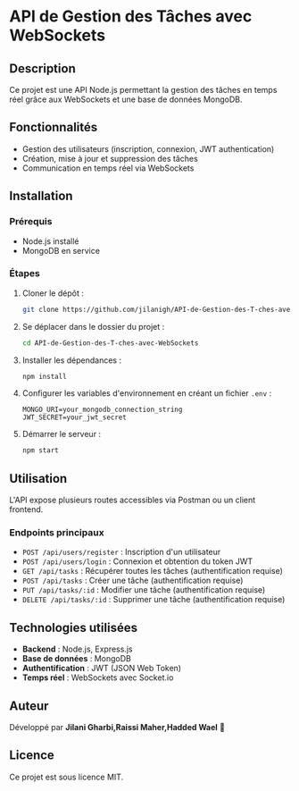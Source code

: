 # API de Gestion des Tâches avec WebSockets

## Description
Ce projet est une API Node.js permettant la gestion des tâches en temps réel grâce aux WebSockets et une base de données MongoDB.

## Fonctionnalités
- Gestion des utilisateurs (inscription, connexion, JWT authentication)
- Création, mise à jour et suppression des tâches
- Communication en temps réel via WebSockets

## Installation

### Prérequis
- Node.js installé
- MongoDB en service

### Étapes
1. Cloner le dépôt :
   ```sh
   git clone https://github.com/jilanigh/API-de-Gestion-des-T-ches-avec-WebSockets.git
   ```
2. Se déplacer dans le dossier du projet :
   ```sh
   cd API-de-Gestion-des-T-ches-avec-WebSockets
   ```
3. Installer les dépendances :
   ```sh
   npm install
   ```
4. Configurer les variables d'environnement en créant un fichier `.env` :
   ```env
   MONGO_URI=your_mongodb_connection_string
   JWT_SECRET=your_jwt_secret
   ```
5. Démarrer le serveur :
   ```sh
   npm start
   ```

## Utilisation
L'API expose plusieurs routes accessibles via Postman ou un client frontend.

### Endpoints principaux
- `POST /api/users/register` : Inscription d'un utilisateur
- `POST /api/users/login` : Connexion et obtention du token JWT
- `GET /api/tasks` : Récupérer toutes les tâches (authentification requise)
- `POST /api/tasks` : Créer une tâche (authentification requise)
- `PUT /api/tasks/:id` : Modifier une tâche (authentification requise)
- `DELETE /api/tasks/:id` : Supprimer une tâche (authentification requise)

## Technologies utilisées
- **Backend** : Node.js, Express.js
- **Base de données** : MongoDB
- **Authentification** : JWT (JSON Web Token)
- **Temps réel** : WebSockets avec Socket.io

## Auteur
Développé par **Jilani Gharbi,Raissi Maher,Hadded Wael** 🚀

## Licence
Ce projet est sous licence MIT.
